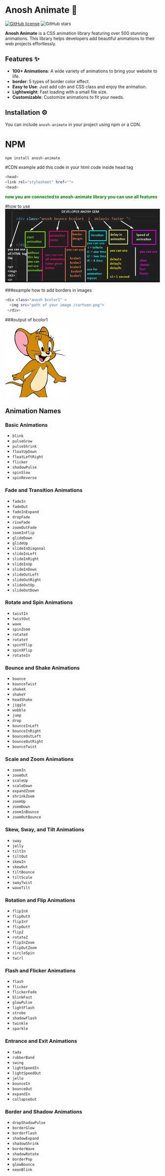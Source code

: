 # Anosh Animate 🎉

[![GitHub license](https://img.shields.io/badge/license-MIT-blue.svg)](https://github.com/anosh-gem/anosh-animate/blob/main/LICENSE)
![GitHub stars](https://img.shields.io/github/stars/anosh-gem/anosh-animate?style=social)

**Anosh Animate** is a CSS animation library featuring over 500 stunning animations. This library helps developers add beautiful animations to their web projects effortlessly.

## Features ✨

- **100+ Animations**: A wide variety of animations to bring your website to life.
- **border**: 5 types of border color effect.
- **Easy to Use**: Just add cdn and CSS class and enjoy the animation.
- **Lightweight**: Fast loading with a small file size.
- **Customizable**: Customize animations to fit your needs.

## Installation ⚙️

You can include `anosh-animate` in your project using npm or a CDN.
# NPM

```bash
npm install anosh-animate
```

#CDN example add this code in your html code inside head tag
```bash
<head>
<link rel="stylesheet" href="">
<head>
```

<p style="color:green;"><b>now you are connected to anosh-animate library you can use all features</b></p>

#how to use
![How to use](functionality/how%20to%20use.png)


###example how to add borders in images 
```bash
<div class="anosh bcolor1" > 
  <img src="path of your image /cartoon.png"> 
 </div>
```
###output of bcolor1
<div class="anosh bcolor1" > 
  <img src="functionality/cartoon.png"> 
 </div>



## Animation Names
### Basic Animations
- `blink`
- `pulseGrow`
- `pulseShrink`
- `floatUpDown`
- `floatLeftRight`
- `flicker`
- `shadowPulse`
- `spinSlow`
- `spinReverse`

### Fade and Transition Animations
- `fadeIn`
- `fadeOut`
- `fadeInExpand`
- `dropFade`
- `riseFade`
- `zoomOutFade`
- `zoomInFlip`
- `glideDown`
- `glideUp`
- `slideInDiagonal`
- `slideInLeft`
- `slideInRight`
- `slideInUp`
- `slideInDown`
- `slideOutLeft`
- `slideOutRight`
- `slideOutUp`
- `slideOutDown`

### Rotate and Spin Animations
- `twistIn`
- `twistOut`
- `wave`
- `spinZoom`
- `rotateX`
- `rotateY`
- `spinYFlip`
- `spinXFlip`
- `rotateIn`

### Bounce and Shake Animations
- `bounce`
- `bounceTwist`
- `shakeX`
- `shakeY`
- `headShake`
- `jiggle`
- `wobble`
- `jump`
- `drop`
- `bounceInLeft`
- `bounceInRight`
- `bounceOutLeft`
- `bounceOutRight`
- `bounceTwist`

### Scale and Zoom Animations
- `zoomIn`
- `zoomOut`
- `scaleUp`
- `scaleDown`
- `expandZoom`
- `shrinkZoom`
- `zoomUp`
- `zoomDown`
- `zoomInBounce`
- `zoomOutBounce`

### Skew, Sway, and Tilt Animations
- `sway`
- `jelly`
- `tiltIn`
- `tiltOut`
- `skewIn`
- `skewOut`
- `tiltBounce`
- `tiltScale`
- `swayTwist`
- `waveTilt`

### Rotation and Flip Animations
- `flipInX`
- `flipOutX`
- `flipInY`
- `flipOutY`
- `flipZ`
- `rotateZ`
- `flipInZoom`
- `flipOutZoom`
- `circleSpin`
- `twirl`

### Flash and Flicker Animations
- `flash`
- `flicker`
- `flickerFade`
- `blinkFast`
- `glowPulse`
- `lightFlash`
- `strobe`
- `shadowFlash`
- `twinkle`
- `sparkle`

### Entrance and Exit Animations
- `tada`
- `rubberBand`
- `swing`
- `lightSpeedIn`
- `lightSpeedOut`
- `jello`
- `bounceIn`
- `bounceOut`
- `expandIn`
- `collapseOut`

### Border and Shadow Animations
- `dropShadowPulse`
- `borderGlow`
- `borderFlash`
- `shadowExpand`
- `shadowShrink`
- `borderWave`
- `shadowRotate`
- `borderPop`
- `glowBounce`
- `neonBlink`


